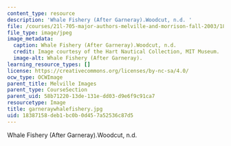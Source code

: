 ```yaml
---
content_type: resource
description: 'Whale Fishery (After Garneray).Woodcut, n.d. '
file: /courses/21l-705-major-authors-melville-and-morrison-fall-2003/18387158deb1bc0b0d457a52536c87d5_garneraywhalefishery.jpg
file_type: image/jpeg
image_metadata:
  caption: Whale Fishery (After Garneray).Woodcut, n.d.
  credit: Image courtesy of the Hart Nautical Collection, MIT Museum.
  image-alt: Whale Fishery (After Garneray).
learning_resource_types: []
license: https://creativecommons.org/licenses/by-nc-sa/4.0/
ocw_type: OCWImage
parent_title: Melville Images
parent_type: CourseSection
parent_uid: 58b71220-13de-131e-dd03-d9e6f9c91ca7
resourcetype: Image
title: garneraywhalefishery.jpg
uid: 18387158-deb1-bc0b-0d45-7a52536c87d5
---
```

Whale Fishery (After Garneray).Woodcut, n.d. 